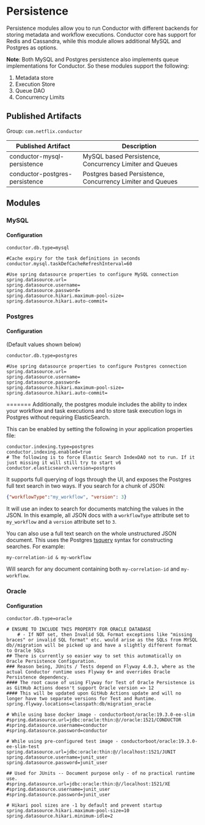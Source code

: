 # Persistence
Persistence modules allow you to run Conductor with different backends for storing metadata and workflow executions.
Conductor core has support for Redis and Cassandra, while this module allows additional MySQL and Postgres as options.

**Note**: Both MySQL and Postgres persistence also implements queue implementations for Conductor.  So these modules 
support the following:

1. Metadata store
2. Execution Store
3. Queue DAO
4. Concurrency Limits

## Published Artifacts

Group: `com.netflix.conductor`

| Published Artifact | Description |
| ----------- | ----------- | 
| conductor-mysql-persistence | MySQL based Persistence, Concurrency Limiter and Queues  |
| conductor-postgres-persistence | Postgres based Persistence, Concurrency Limiter and Queues  |

## Modules
### MySQL

#### Configuration

```properties
conductor.db.type=mysql

#Cache expiry for the task definitions in seconds
conductor.mysql.taskDefCacheRefreshInterval=60

#Use spring datasource properties to configure MySQL connection
spring.datasource.url=
spring.datasource.username=
spring.datasource.password=
spring.datasource.hikari.maximum-pool-size=
spring.datasource.hikari.auto-commit=
```

### Postgres

#### Configuration
(Default values shown below)

```properties
conductor.db.type=postgres

#Use spring datasource properties to configure Postgres connection
spring.datasource.url=
spring.datasource.username=
spring.datasource.password=
spring.datasource.hikari.maximum-pool-size=
spring.datasource.hikari.auto-commit=
```
=======
Additionally, the postgres module includes the ability to index your workflow and task executions and to store task execution logs in Postgres without requiring ElasticSearch.

This can be enabled by setting the following in your application properties file:

```properties
conductor.indexing.type=postgres
conductor.indexing.enabled=true
# The following is to force Elastic Search IndexDAO not to run. If it just missing it will still try to start v6
conductor.elasticsearch.version=postgres
```

It supports full querying of logs through the UI, and exposes the Postgres full text search in two ways. If you search for a chunk of JSON:

```JSON
{"workflowType":"my_workflow", "version": 3}
```

It will use an index to search for documents matching the values in the JSON. In this example, all JSON docs with a `workflowType` attribute set to `my_workflow` and a `version` attribute set to `3`.

You can also use a full text search on the whole unstructured JSON document. This uses the Postgres [tsquery](https://www.postgresql.org/docs/11/datatype-textsearch.html#DATATYPE-TSQUERY) syntax for constructing searches. For example:

```
my-correlation-id & my-workflow
```

Will search for any document containing both `my-correlation-id` and `my-workflow`.

### Oracle 

#### Configuration

``` properties
conductor.db.type=oracle

# ENSURE TO INCLUDE THIS PROPERTY FOR ORACLE DATABASE 
	# - If NOT set, then Invalid SQL Format exceptions like "missing braces" or invalid SQL format" etc. would arise as the SQLs from MYSQL db//migration will be picked up and have a slightly different format to Oracle SQLs
## There is currently so easier way to set this automatically on Oracle Persistence Configuration.
### Reason being, JUnits / Tests depend on Flyway 4.0.3, where as the actual Conductor runtime uses Flyway 6+ and overrides Oracle Persistence dependency.
#### The root cause of using Flyway for Test of Oracle Persistence is as GitHub Actions doesn't support Oracle version => 12
#### This will be updated upon GitHub Actions update and will no longer have two separate versions for Test and Runtime.
spring.flyway.locations=classpath:db/migration_oracle

# While using base docker image - conductorboot/oracle:19.3.0-ee-slim
#spring.datasource.url=jdbc:oracle:thin:@//oracle:1521/CONDUCTOR
#spring.datasource.username=conductor
#spring.datasource.password=conductor

# While using pre-configured test image - conductorboot/oracle:19.3.0-ee-slim-test
spring.datasource.url=jdbc:oracle:thin:@//localhost:1521/JUNIT
spring.datasource.username=junit_user
spring.datasource.password=junit_user

## Used for JUnits -- Document purpose only - of no practical runtime use.
#spring.datasource.url=jdbc:oracle:thin:@//localhost:1521/XE
#spring.datasource.username=junit_user
#spring.datasource.password=junit_user

# Hikari pool sizes are -1 by default and prevent startup
spring.datasource.hikari.maximum-pool-size=10
spring.datasource.hikari.minimum-idle=2

```
